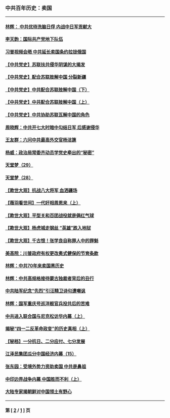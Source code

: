### 中共百年历史：卖国
---
#### [林辉： 中共优待洗脑日俘 内战中日军贡献大](../../pages/nf1176117/n13624644.md?10210430) 
#### [李天韵：国际共产党地下队伍](../../pages/nf1176117/n13611808.md?10210430) 
#### [习普视频会晤 中共延长卖国条约拉拢俄国](../../pages/nf1176117/n13060971.md?10210430) 
#### [【中共党史】苏联扶共侵华阴谋的大揭发](../../pages/nf1176117/n13056050.md?10210430) 
#### [【中共党史】配合苏联肢解中国 分裂新疆](../../pages/nf1176117/n13040700.md?10210430) 
#### [【中共党史】中共配合苏联肢解中国（下）](../../pages/nf1176117/n13035660.md?10210430) 
#### [【中共党史】中共配合苏联肢解中国（上）](../../pages/nf1176117/n13030262.md?10210430) 
#### [【中共党史】中共协助苏联瓦解中国的角色](../../pages/nf1176117/n13018109.md?10210430) 
#### [周晓辉：中共开七大时暗中勾结日军 后感谢侵华](../../pages/nf1176117/n12921960.md?10210430) 
#### [王友群：六问中共最高外交官杨洁篪](../../pages/nf1176117/n12836495.md?10210430) 
#### [杨威：政治局常委齐动员学党史牵出的“秘密”](../../pages/nf1176117/n12764642.md?10210430) 
#### [天堂梦（29）](../../pages/nf1176117/n12408465.md?10210430) 
#### [天堂梦（28）](../../pages/nf1176117/n12408309.md?10210430) 
#### [【欺世大观】抗战八大将军 血洒疆场](../../pages/nf1176117/n12357044.md?10210430) 
#### [【薇羽看世间】一代奸相周恩来（上）](../../pages/nf1176117/n12401109.md?10210430) 
#### [【欺世大观】平型关和百团战役就是俩红气球](../../pages/nf1176117/n12359157.md?10210430) 
#### [【欺世大观】杨虎城走钢丝 “英雄”跌入地狱](../../pages/nf1176117/n12358840.md?10210430) 
#### [【欺世大观】千古恨！张学良自称罪人中的罪魁](../../pages/nf1176117/n12358629.md?10210430) 
#### [美高院：川普政府有权更改奥式健保的节育条款](../../pages/nf1176117/n12242171.md?10210430) 
#### [林辉：中共70年来卖国黑历史](../../pages/nf1176117/n11552181.md?10210430) 
#### [林辉：中共高规格接待蒙古独裁者背后的丑行](../../pages/nf1176117/n11225005.md?10210430) 
#### [中共陆军纪念“先烈”引汪精卫诗句遭嘲讽](../../pages/nf1176117/n11153345.md?10210430) 
#### [林辉：国军重庆号巡洋舰官兵投共后的苦难](../../pages/nf1176117/n10997801.md?10210430) 
#### [中共进入联合国与尼克松访华内幕（上）](../../pages/nf1176117/n10138788.md?10210430) 
#### [揭秘“四一二反革命政变”的历史真相（上）](../../pages/nf1176117/n9996650.md?10210430) 
#### [【秘档】一分抗日、二分应付、七分发展](../../pages/nf1176117/n9331484.md?10210430) 
#### [江泽民集团瓜分中国经济内幕（15）](../../pages/nf1176117/n9268584.md?10210430) 
#### [张东园：受境外势力资助卖国 中共是鼻祖](../../pages/nf1176117/n9272480.md?10210430) 
#### [中印边界战争内幕 中国胜而不利（上）](../../pages/nf1176117/n9252458.md?10210430) 
#### [大陆专家揭朝鲜对中国领土有野心](../../pages/nf1176117/n9074056.md?10210430) 

---
#### 第 [ [2](./2.md?10210430) / [1](./1.md?10210430) ] 页
